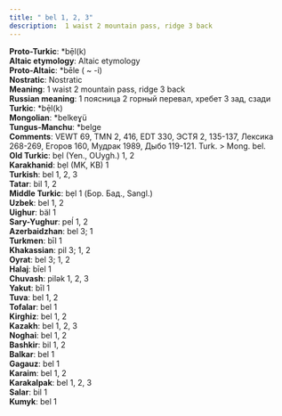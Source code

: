 ```yaml
---
title: " bel 1, 2, 3"
description:  1 waist 2 mountain pass, ridge 3 back
---
```


<strong>Proto-Turkic</strong>:  *bẹ̄l(k)<br>
<strong>Altaic etymology</strong>:  Altaic etymology<br>
<strong> Proto-Altaic</strong>:  *bēle ( ~ -i)<br>
<strong>Nostratic</strong>:  Nostratic<br>
<strong>Meaning</strong>:  1 waist 2 mountain pass, ridge 3 back<br>
<strong>Russian meaning</strong>:  1 поясница 2 горный перевал, хребет 3 зад, сзади<br>
<strong>Turkic</strong>:  *bẹ̄l(k)<br>
<strong>Mongolian</strong>:  *belkeɣü<br>
<strong>Tungus-Manchu</strong>:  *belge<br>
<strong>Comments</strong>:  VEWT 69, TMN 2, 416, EDT 330, ЭСТЯ 2, 135-137, Лексика 268-269, Егоров 160, Мудрак 1989, Дыбо 119-121. Turk. > Mong. bel.<br>
<strong>Old Turkic</strong>:  bẹl (Yen., OUygh.) 1, 2<br>
<strong>Karakhanid</strong>:  bẹl (MK, KB) 1<br>
<strong>Turkish</strong>:  bel 1, 2, 3<br>
<strong>Tatar</strong>:  bil 1, 2<br>
<strong>Middle Turkic</strong>:  bẹl 1 (Бор. Бад., Sangl.)<br>
<strong>Uzbek</strong>:  bel 1, 2<br>
<strong>Uighur</strong>:  bäl 1<br>
<strong>Sary-Yughur</strong>:  peĺ 1, 2<br>
<strong>Azerbaidzhan</strong>:  bel 3; 1<br>
<strong>Turkmen</strong>:  bīl 1<br>
<strong>Khakassian</strong>:  pil 3; 1, 2<br>
<strong>Oyrat</strong>:  bel 3; 1, 2<br>
<strong>Halaj</strong>:  bīel 1<br>
<strong>Chuvash</strong>:  pilǝk 1, 2, 3<br>
<strong>Yakut</strong>:  bīl 1<br>
<strong>Tuva</strong>:  bel 1, 2<br>
<strong>Tofalar</strong>:  bel 1<br>
<strong>Kirghiz</strong>:  bel 1, 2<br>
<strong>Kazakh</strong>:  bel 1, 2, 3<br>
<strong>Noghai</strong>:  bel 1, 2<br>
<strong>Bashkir</strong>:  bil 1, 2<br>
<strong>Balkar</strong>:  bel 1<br>
<strong>Gagauz</strong>:  bel 1<br>
<strong>Karaim</strong>:  bel 1, 2<br>
<strong>Karakalpak</strong>:  bel 1, 2, 3<br>
<strong>Salar</strong>:  bil 1<br>
<strong>Kumyk</strong>:  bel 1<br>


